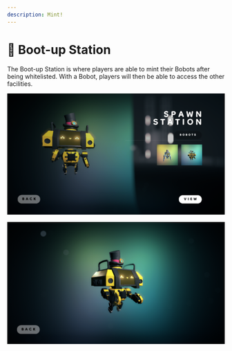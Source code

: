 ```yaml
---
description: Mint!
---
```


# 🔫 Boot-up Station

The Boot-up Station is where players are able to mint their Bobots after being whitelisted. With a Bobot, players will then be able to access the other facilities.

![Spawn Station](<../.gitbook/assets/image (6) (1).png>)

![View and rotate your bobot!](<../.gitbook/assets/image (3) (1).png>)


